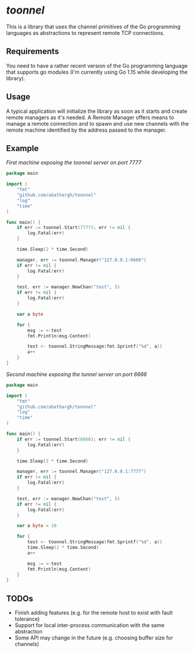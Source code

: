 # *toonnel*

This is a library that uses the channel primitives of the Go programming languages as abstractions to represent remote TCP connections.

## Requirements

You need to have a rather recent version of the Go programming language that supports go modules (I'm currently using Go 1.15 while developing the library).
## Usage

A typical application will initialize the library as soon as it starts and create remote managers as it's needed.
A Remote Manager offers means to manage a remote connection and to spawn and use new channels with the remote machine identified by the address passed to the manager.

## Example
_First machine exposing the toonnel server on port 7777_
```go
package main

import (
	"fmt"
	"github.com/abathargh/toonnel"
	"log"
	"time"
)

func main() {
	if err := toonnel.Start(7777); err != nil {
		log.Fatal(err)
	}

	time.Sleep(2 * time.Second)

	manager, err := toonnel.Manager("127.0.0.1:6666")
	if err != nil {
		log.Fatal(err)
	}

	test, err := manager.NewChan("test", 5)
	if err != nil {
		log.Fatal(err)
	}

	var a byte

	for {
		msg := <-test
		fmt.Println(msg.Content)

		test <- toonnel.StringMessage(fmt.Sprintf("%d", a))
		a++
	}
}
```

_Second machine exposing the tunnel server on port 6666_

```go
package main

import (
	"fmt"
	"github.com/abathargh/toonnel"
	"log"
	"time"
)

func main() {
	if err := toonnel.Start(6666); err != nil {
		log.Fatal(err)
	}

	time.Sleep(2 * time.Second)

	manager, err := toonnel.Manager("127.0.0.1:7777")
	if err != nil {
		log.Fatal(err)
	}

	test, err := manager.NewChan("test", 5)
	if err != nil {
		log.Fatal(err)
	}

	var a byte = 10

	for {
		test <- toonnel.StringMessage(fmt.Sprintf("%d", a))
		time.Sleep(2 * time.Second)
		a++

		msg := <-test
		fmt.Println(msg.Content)
	}
}

```
## TODOs

- Finish adding features (e.g. for the remote host to exist with fault tolerance)
- Support for local inter-process communication with the same abstraction
- Some API may change in the future (e.g. choosing buffer size for channels)
